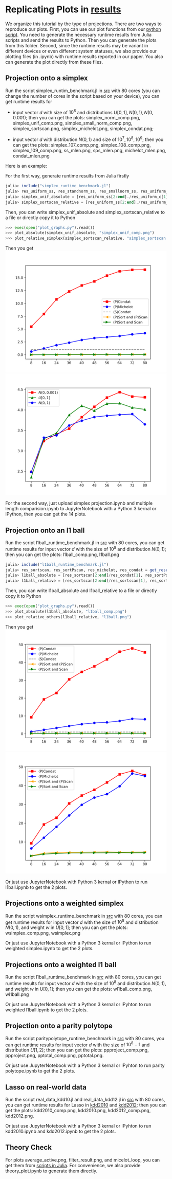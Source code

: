 # Replicating Plots in [results](results)

We organize this tutorial by the type of projections. There are two ways to reproduce our plots. First, you can use our plot functions from our [python script](/src/plot_graphs.py). You need to generate the necessary runtime results from Julia scripts and send the results to Python. Then you can generate the plots from this folder. Second, since the runtime results may be variant in different devices or even different system statuses, we also provide our plotting files (in .ipynb) with runtime results reported in our paper. You also can generate the plot directly from these files.

## Projection onto a simplex

Run the script simplex_runtim_benchmark.jl in [src](/src) with 80 cores (you can change the number of cores in the script based on your device), you can get runtime results for
- input vector $d$ with size of $10^8$ and distributions $U[0,1], N(0,1), N(0, 0.001)$; then you can get the plots: simplex_norm_comp.png, simplex_unif_comp.png, simplex_small_norm_comp.png, simplex_sortscan.png, simplex_michelot.png, simplex_condat.png;

- input vector $d$ with distribution $N(0,1)$ and size of $10^7, 10^8, 10^9$; then you can get the plots: simplex_107_comp.png, simplex_108_comp.png, simplex_109_comp.png, ss_mlen.png, sps_mlen.png, michelot_mlen.png, condat_mlen.png

Here is an example:

For the first way, generate runtime results from Julia firstly
```julia
julia> include("simplex_runtime_benchmark.jl")
julia> res_uniform_ss, res_standnorm_ss, res_smallnorm_ss, res_uniform_sps, res_standnorm_sps, res_smallnorm_sps, res_uniroms_m, res_standnorm_m, res_smallnorm_m, res_uniform_c, res_standnorm_c, res_smallnorm_c = get_result_length()
julia> simplex_unif_absolute = [res_uniform_ss[2:end]./res_uniform_c[1], res_uniform_sps[2:end]./res_uniform_c[1], res_uniform_m[2:end]./res_uniform_c[1], res_uniform_c[2:end]./res_uniform_c[1]]
julia> simplex_sortscan_relative = [res_uniform_ss[2:end]./res_uniform_ss[1], res_standnorm_ss[2:end]./res_standnorms[1], res_smallnorm_ss[2:end]./res_smallnorm_ss[1]]
```
Then, you can write simplex_unif_absolute and simplex_sortscan_relative to a file or directly copy it to Python

```python
>>> exec(open("plot_graphs.py").read())
>>> plot_absolute(simplex_unif_absolute, "simplex_unif_comp.png")
>>> plot_relative_simplex(simplex_sortscan_relative, "simplex_sortscan.png")
```

Then you get
![simplex_unif_comp.png](simplex_unif_comp.png)
![simplex_sortscan.png](simplex_sortscan.png)

For the second way, just upload simplex projection.ipynb and multiple length comparision.ipynb to JupyterNotebook with a Python 3 kernal or IPython, then you can get the 14 plots.

## Projection onto an l1 ball

Run the script l1ball_runtime_benchmark.jl in [src](/src) with 80 cores, you can get runtime results for input vector $d$ with the size of $10^8$ and distribution $N(0,1)$; then you can get the plots: l1ball_comp.png, l1ball.png

```julia
julia> include("l1ball_runtime_benchmark.jl")
julia> res_sortscan, res_sortPscan, res_michelot, res_condat = get_result()
julia> l1ball_absolute = [res_sortscan[2:end]/res_condat[1], res_sortPscan[2:end]/res_condat[1], res_michelot[2:end]/res_condat[1], res_condat[2:end]/res_condat[1]]
julia> l1ball_relative = [res_sortscan[2:end]/res_sortscan[1], res_sortPscan[2:end]/res_sortPscan[1], res_michelot[2:end]/res_michelot[1], res_condat[2:end]/res_condat[1]]
```
Then, you can write l1ball_absolute and l1ball_relative to a file or directly copy it to Python

```python
>>> exec(open("plot_graphs.py").read())
>>> plot_absolute(l1ball_absolute, "l1ball_comp.png")
>>> plot_relative_others(l1ball_relative, "l1ball.png")
```

Then you get
![l1ball_comp.png](l1ball_comp.png)
![l1ball.png](l1ball.png)

Or just use JupyterNotebook with Python 3 kernal or IPython to run l1ball.ipynb to get the 2 plots.

## Projections onto a weighted simplex

Run the script wsimplex_runtime_benchmark in [src](/src) with 80 cores, you can get runtime results for input vector $d$ with the size of $10^8$ and distribution $N(0,1)$, and weight $w$ in $U[0,1]$; then you can get the plots: wsimplex_comp.png, wsimplex.png

Or just use JupyterNotebook with a Python 3 kernal or IPython to run weighted simplex.ipynb to get the 2 plots.

## Projections onto a weighted l1 ball

Run the script l1ball_runtime_benchmark in [src](/src) with 80 cores, you can get runtime results for input vector $d$ with the size of $10^8$ and distribution $N(0,1)$, and weight $w$ in $U[0,1]$; then you can get the plots: wl1ball_comp.png, wl1ball.png

Or just use JupyterNotebook with a Python 3 kernal or IPyhton to run weighted l1ball.ipynb to get the 2 plots.

## Projection onto a parity polytope

Run the script paritypolytope_runtime_benchmark in [src](/src) with 80 cores, you can get runtime results for input vector $d$ with the size of $10^8-1$ and distribution $U[1,2]$; then you can get the plots: ppproject_comp.png, ppproject.png, pptotal_comp.png, pptotal.png.

Or just use JupyterNotebook with a Python 3 kernal or IPyhton to run parity polytope.ipynb to get the 2 plots.

## Lasso on real-world data

Run the script real_data_kdd10.jl and real_data_kdd12.jl in [src](/src) with 80 cores, you can get runtime results for Lasso in [kdd2010](https://www.csie.ntu.edu.tw/~cjlin/libsvmtools/datasets/binary.html#kdd2010%20(algebra)) and [kdd2012](https://www.csie.ntu.edu.tw/~cjlin/libsvmtools/datasets/binary.html#kdd2012); then you can get the plots: kdd2010_comp.png, kdd2010.png, kdd2012_comp.png, kdd2012.png.

Or just use JupyterNotebook with a Python 3 kernal or IPyhton to run kdd2010.ipynb and kdd2012.ipynb to get the 2 plots.

## Theory Check

For plots average_active.png, filter_result.png, and micelot_loop, you can get them from [scripts in Julia](/src/theory_check). For convenience, we also provide theory_plot.ipynb to generate them directly.
